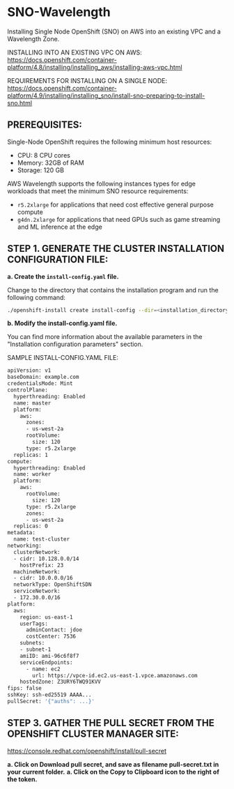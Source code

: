 # SNO-Wavelength
Installing Single Node OpenShift (SNO) on AWS into an existing VPC and a Wavelength Zone.

  INSTALLING INTO AN EXISTING VPC ON AWS:  https://docs.openshift.com/container-platform/4.8/installing/installing_aws/installing-aws-vpc.html
  
  REQUIREMENTS FOR INSTALLING ON A SINGLE NODE:  https://docs.openshift.com/container-platform/4.9/installing/installing_sno/install-sno-preparing-to-install-sno.html


## **PREREQUISITES:**
Single-Node OpenShift requires the following minimum host resources: 
- CPU: 8 CPU cores
- Memory: 32GB of RAM
- Storage: 120 GB 

AWS Wavelength supports the following instances types for edge workloads that meet the minimum SNO resource requirements:  
- `r5.2xlarge` for applications that need cost effective general purpose compute
- `g4dn.2xlarge` for applications that need GPUs such as game streaming and ML inference at the edge



## **STEP 1. GENERATE THE CLUSTER INSTALLATION CONFIGURATION FILE:**

**a. Create the `install-config.yaml` file.**

  Change to the directory that contains the installation program and run the following command:

  ```bash
  ./openshift-install create install-config --dir=<installation_directory>
   ```

**b. Modify the install-config.yaml file.**

  You can find more information about the available parameters in the "Installation configuration parameters" section.


SAMPLE INSTALL-CONFIG.YAML FILE:

```bash
apiVersion: v1
baseDomain: example.com 
credentialsMode: Mint 
controlPlane:   
  hyperthreading: Enabled 
  name: master
  platform:
    aws:
      zones:
      - us-west-2a
      rootVolume:
        size: 120
      type: r5.2xlarge
  replicas: 1
compute: 
  hyperthreading: Enabled 
  name: worker
  platform:
    aws:
      rootVolume:
        size: 120
      type: r5.2xlarge
      zones:
      - us-west-2a
  replicas: 0
metadata:
  name: test-cluster 
networking:
  clusterNetwork:
  - cidr: 10.128.0.0/14
    hostPrefix: 23
  machineNetwork:
  - cidr: 10.0.0.0/16
  networkType: OpenShiftSDN
  serviceNetwork:
  - 172.30.0.0/16
platform:
  aws:
    region: us-east-1 
    userTags:
      adminContact: jdoe
      costCenter: 7536
    subnets: 
    - subnet-1
    amiID: ami-96c6f8f7 
    serviceEndpoints: 
      - name: ec2
        url: https://vpce-id.ec2.us-east-1.vpce.amazonaws.com
    hostedZone: Z3URY6TWQ91KVV 
fips: false 
sshKey: ssh-ed25519 AAAA... 
pullSecret: '{"auths": ...}' 
```


## **STEP 3. GATHER THE PULL SECRET FROM THE OPENSHIFT CLUSTER MANAGER SITE:**
  https://console.redhat.com/openshift/install/pull-secret

**a. Click on Download pull secret, and save as filename pull-secret.txt in your current folder.**
**a. Click on the Copy to Clipboard icon to the right of the token.**


   ```bash

   ```
